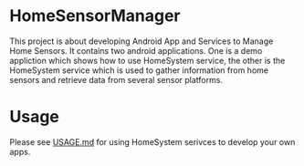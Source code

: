 HomeSensorManager
=================
This project is about developing Android App and Services to Manage Home Sensors. It contains two android applications. One is a demo appliction which shows how to use HomeSystem service, the other is the HomeSystem service which is used to gather information from home sensors and retrieve data from several sensor platforms.

Usage
=================
Please see [USAGE.md](https://github.com/yutail/HomeSensorManager/blob/master/USAGE.md) for using HomeSystem serivces to develop your own apps.


